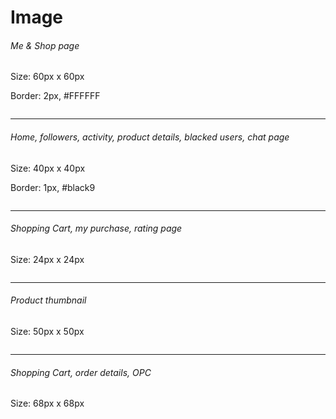 <div class="guideline image">
	<div class="container">
		<h1>Image</h1>
		<div class="row">
			<div class="col-xs-3">
				<h6>Me & Shop page</h6>
			</div>
			<div class="col-xs-3">
				<p>Size: 60px x 60px</p>
				<p>Border: 2px, #FFFFFF</p>
			</div>
			<div class="col-xs-3">
				<img src="/static/image/guideline-app/app-image-60.svg" alt="">
			</div>
		</div>
		<hr>
		<div class="row">
			<div class="col-xs-3">
				<h6>Home, followers, activity, product details, blacked users, chat page</h6>
			</div>
			<div class="col-xs-3">
				<p>Size: 40px x 40px</p>
				<p>Border: 1px, #black9</p>
			</div>
			<div class="col-xs-3">
				<img src="/static/image/guideline-app/app-image-40.svg" alt="">
			</div>
		</div>
		<hr>
		<div class="row">
			<div class="col-xs-3">
				<h6>Shopping Cart, my purchase, rating page</h6>
			</div>
			<div class="col-xs-3">
				<p>Size: 24px x 24px</p>
			</div>
			<div class="col-xs-3">
				<img src="/static/image/guideline-app/app-image-24.svg" alt="">
			</div>
		</div>
		<hr>
		<div class="row">
			<div class="col-xs-3">
				<h6>Product thumbnail</h6>
			</div>
			<div class="col-xs-3">
				<p>Size: 50px x 50px</p>
			</div>
			<div class="col-xs-3">
				<img src="/static/image/guideline-app/app-image-50.svg" alt="">
			</div>
		</div>
		<hr>
		<div class="row">
			<div class="col-xs-3">
				<h6>Shopping Cart, order details, OPC</h6>
			</div>
			<div class="col-xs-3">
				<p>Size: 68px x 68px</p>
			</div>
			<div class="col-xs-3">
				<img src="/static/image/guideline-app/app-image-68.svg" alt="">
			</div>
		</div>
	</div>
</div>